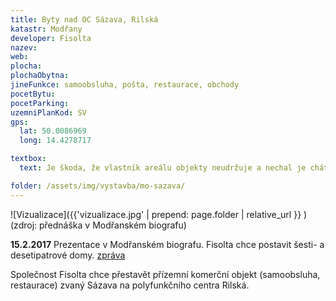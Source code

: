 ```yaml
---
title: Byty nad OC Sázava, Rilská
katastr: Modřany
developer: Fisolta
nazev:
web:
plocha:
plochaObytna:
jineFunkce: samoobsluha, pošta, restaurace, obchody
pocetBytu:
pocetParking:
uzemniPlanKod: SV
gps:
  lat: 50.0086969
  long: 14.4278717

textbox:
  text: Je škoda, že vlastník areálu objekty neudržuje a nechal je chátrat do současného stavu. Navrhované vysoké budovy neúměrně zahušťují sídliště. Měli bychom pochopení maximálně pro 4 patra. Jsme pro striktní respektování územního plánu (SV), který zde dává každé funkci včetně bydlení maximálně 60 % plochy.

folder: /assets/img/vystavba/mo-sazava/
---
```


![Vizualizace]({{'vizualizace.jpg' | prepend: page.folder | relative_url }} )
(zdroj: přednáška v Modřanském biografu)

**15.2.2017** Prezentace v Modřanském biografu. Fisolta chce postavit šesti- a desetipatrové domy.
[zpráva](https://dvanactka.info/2017/02/firma-fisolta-plus-predstavila-studii-prestavby-polyfunkcniho-centra-rilska/)

Společnost Fisolta chce přestavět přízemní komerční objekt (samoobsluha, restaurace) zvaný Sázava na polyfunkčního centra Rilská.